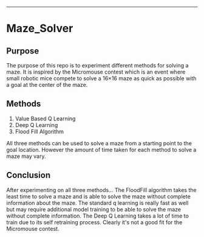 ---
# Maze_Solver

## Purpose
The purpose of this repo is to experiment different methods for solving a maze. It is inspired by the Micromouse contest which is an event where small robotic mice compete to solve a 16×16 maze as quick as possible with a goal at the center of the maze. 

## Methods
1. Value Based Q Learning
2. Deep Q Learning
3. Flood Fill Algorithm

All three methods can be used to solve a maze from a starting point to the goal location. However the amount of time taken for each method to solve a maze may vary.

## Conclusion
After experimenting on all three methods... 
The FloodFill algorithm takes the least time to solve a maze and is able to solve the maze without complete information about the maze.
The standard q learning is really fast as well but may require additional model training to be able to solve the maze without complete information.
The Deep Q Learning takes a lot of time to train due to its self retraining process. Clearly it's not a good fit for the Micromouse contest.

